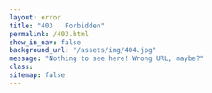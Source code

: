 ```yaml
---
layout: error
title: "403 | Forbidden"
permalink: /403.html
show_in_nav: false
background_url: "/assets/img/404.jpg"
message: "Nothing to see here! Wrong URL, maybe?"
class:
sitemap: false
---
```

